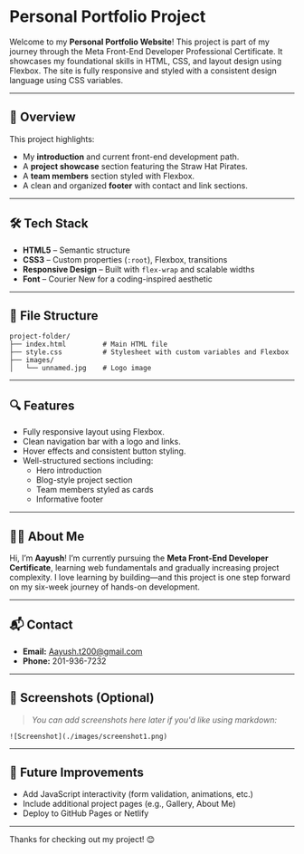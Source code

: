 # Personal Portfolio Project

Welcome to my **Personal Portfolio Website**! This project is part of my journey through the Meta Front-End Developer Professional Certificate. It showcases my foundational skills in HTML, CSS, and layout design using Flexbox. The site is fully responsive and styled with a consistent design language using CSS variables.

---

## 🌟 Overview

This project highlights:
- My **introduction** and current front-end development path.
- A **project showcase** section featuring the Straw Hat Pirates.
- A **team members** section styled with Flexbox.
- A clean and organized **footer** with contact and link sections.

---

## 🛠️ Tech Stack

- **HTML5** – Semantic structure
- **CSS3** – Custom properties (`:root`), Flexbox, transitions
- **Responsive Design** – Built with `flex-wrap` and scalable widths
- **Font** – Courier New for a coding-inspired aesthetic

---

## 📂 File Structure

```
project-folder/
├── index.html         # Main HTML file
├── style.css          # Stylesheet with custom variables and Flexbox
├── images/
│   └── unnamed.jpg    # Logo image
```

---

## 🔍 Features

- Fully responsive layout using Flexbox.
- Clean navigation bar with a logo and links.
- Hover effects and consistent button styling.
- Well-structured sections including:
  - Hero introduction
  - Blog-style project section
  - Team members styled as cards
  - Informative footer

---

## 👨‍💻 About Me

Hi, I’m **Aayush**! I’m currently pursuing the **Meta Front-End Developer Certificate**, learning web fundamentals and gradually increasing project complexity. I love learning by building—and this project is one step forward on my six-week journey of hands-on development.

---

## 📬 Contact

- **Email:** Aayush.t200@gmail.com  
- **Phone:** 201-936-7232  

---

## 📸 Screenshots (Optional)

> _You can add screenshots here later if you'd like using markdown:_

```
![Screenshot](./images/screenshot1.png)
```

---

## 🚀 Future Improvements

- Add JavaScript interactivity (form validation, animations, etc.)
- Include additional project pages (e.g., Gallery, About Me)
- Deploy to GitHub Pages or Netlify

---

Thanks for checking out my project! 😊
